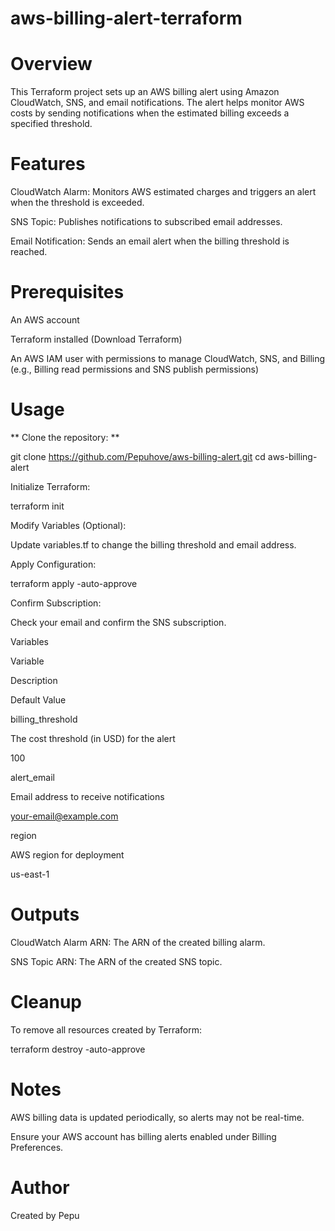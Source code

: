 # aws-billing-alert-terraform
# Overview

This Terraform project sets up an AWS billing alert using Amazon CloudWatch, SNS, and email notifications. The alert helps monitor AWS costs by sending notifications when the estimated billing exceeds a specified threshold.

# Features

CloudWatch Alarm: Monitors AWS estimated charges and triggers an alert when the threshold is exceeded.

SNS Topic: Publishes notifications to subscribed email addresses.

Email Notification: Sends an email alert when the billing threshold is reached.

# Prerequisites

An AWS account

Terraform installed (Download Terraform)

An AWS IAM user with permissions to manage CloudWatch, SNS, and Billing (e.g., Billing read permissions and SNS publish permissions)

# Usage

** Clone the repository: **

git clone https://github.com/Pepuhove/aws-billing-alert.git
cd aws-billing-alert

Initialize Terraform:

terraform init

Modify Variables (Optional):

Update variables.tf to change the billing threshold and email address.

Apply Configuration:

terraform apply -auto-approve

Confirm Subscription:

Check your email and confirm the SNS subscription.

Variables

Variable

Description

Default Value

billing_threshold

The cost threshold (in USD) for the alert

100

alert_email

Email address to receive notifications

your-email@example.com

region

AWS region for deployment

us-east-1

# Outputs

CloudWatch Alarm ARN: The ARN of the created billing alarm.

SNS Topic ARN: The ARN of the created SNS topic.

# Cleanup

To remove all resources created by Terraform:

terraform destroy -auto-approve

# Notes

AWS billing data is updated periodically, so alerts may not be real-time.

Ensure your AWS account has billing alerts enabled under Billing Preferences.

# Author

Created by Pepu


